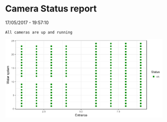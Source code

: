 Camera Status report
================
17/05/2017 - 19:57:10

    All cameras are up and running

![](camreport_files/figure-markdown_github/unnamed-chunk-2-1.png)
